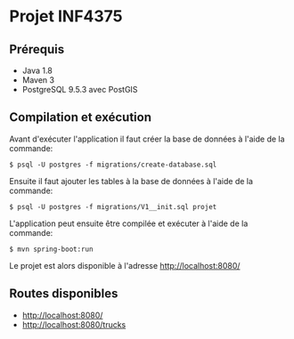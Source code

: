 # Projet INF4375

## Prérequis

- Java 1.8
- Maven 3
- PostgreSQL 9.5.3 avec PostGIS

## Compilation et exécution
Avant d'exécuter l'application il faut créer la base de données à l'aide de la commande:

    $ psql -U postgres -f migrations/create-database.sql

Ensuite il faut ajouter les tables à la base de données à l'aide de la commande:

    $ psql -U postgres -f migrations/V1__init.sql projet

L'application peut ensuite être compilée et exécuter à l'aide de la commande:

    $ mvn spring-boot:run

Le projet est alors disponible à l'adresse [http://localhost:8080/](http://localhost:8080/)

## Routes disponibles

- [http://localhost:8080/](http://localhost:8080/)
- [http://localhost:8080/trucks](http://localhost:8080/trucks)
